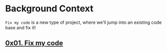 # Background Context

`Fix my code` is a new type of project, where we’ll jump into an
existing code base and fix it!

## [0x01. Fix my code](./0x01-challenge)
